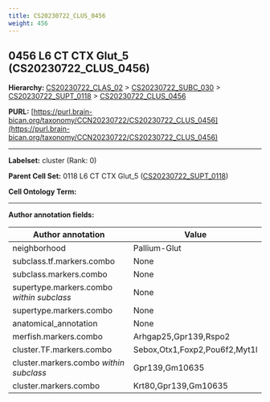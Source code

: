 ```yaml
---
title: CS20230722_CLUS_0456
weight: 456
---
```

## 0456 L6 CT CTX Glut_5 (CS20230722_CLUS_0456)
<b>Hierarchy: </b>
[CS20230722_CLAS_02](../CS20230722_CLAS_02) >
[CS20230722_SUBC_030](../CS20230722_SUBC_030) >
[CS20230722_SUPT_0118](../CS20230722_SUPT_0118) >
[CS20230722_CLUS_0456](../CS20230722_CLUS_0456)

**PURL:** [https://purl.brain-bican.org/taxonomy/CCN20230722/CS20230722_CLUS_0456](https://purl.brain-bican.org/taxonomy/CCN20230722/CS20230722_CLUS_0456)

---


**Labelset:** cluster (Rank: 0)

**Parent Cell Set:** 0118 L6 CT CTX Glut_5 ([CS20230722_SUPT_0118](../CS20230722_SUPT_0118))



**Cell Ontology Term:** 

[MARKER GENES.]: #


---

[TRANSFERRED ANNOTATIONS.]: #


[AUTHOR ANNOTATION FIELDS.]: #


**Author annotation fields:**

| Author annotation | Value |
|-------------------|-------|
|neighborhood|Pallium-Glut|
|subclass.tf.markers.combo|None|
|subclass.markers.combo|None|
|supertype.markers.combo _within subclass_|None|
|supertype.markers.combo|None|
|anatomical_annotation|None|
|merfish.markers.combo|Arhgap25,Gpr139,Rspo2|
|cluster.TF.markers.combo|Sebox,Otx1,Foxp2,Pou6f2,Myt1l|
|cluster.markers.combo _within subclass_|Gpr139,Gm10635|
|cluster.markers.combo|Krt80,Gpr139,Gm10635|
